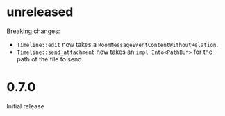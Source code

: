 # unreleased

Breaking changes:

- `Timeline::edit` now takes a `RoomMessageEventContentWithoutRelation`.
- `Timeline::send_attachment` now takes an `impl Into<PathBuf>` for the path of
  the file to send.

# 0.7.0

Initial release